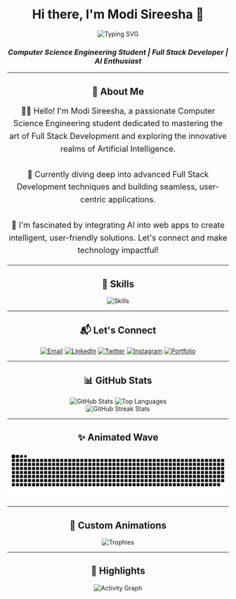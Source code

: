 <h1 align="center">Hi there, I'm Modi Sireesha 👋</h1>

<p align="center">
  <img src="https://readme-typing-svg.herokuapp.com?color=%23FF5733&size=45&center=true&vCenter=true&width=650&lines=Full+Stack+Developer;AI+Enthusiast;Prompt+Engineer;Open+Source+Contributor" alt="Typing SVG">
</p>

<h3 align="center" style="font-style: italic;">Computer Science Engineering Student | Full Stack Developer | AI Enthusiast</h3>

---

<h2 align="center">🌟 About Me</h2>

<div align="center">
  <p style="font-size: 18px; line-height: 1.6;">
    👩‍💻 Hello! I'm Modi Sireesha, a passionate Computer Science Engineering student dedicated to mastering the art of Full Stack Development and exploring the innovative realms of Artificial Intelligence. <br><br>
    🌱 Currently diving deep into advanced Full Stack Development techniques and building seamless, user-centric applications. <br><br>
    🎯 I'm fascinated by integrating AI into web apps to create intelligent, user-friendly solutions. Let's connect and make technology impactful!
  </p>
</div>

---

<h2 align="center">🚀 Skills</h2>

<p align="center">
  <img src="https://skillicons.dev/icons?i=html,css,js,ts,angular,java,python,spring,bootstrap,nodejs,mongodb,mysql,sqlite,postman,aws" alt="Skills" />
</p>

---

<h2 align="center">📬 Let's Connect</h2>

<p align="center">
  <a href="mailto:modisireesha09@gmail.com"><img src="https://img.shields.io/badge/Email-modisireesha09%40gmail.com-D14836?style=for-the-badge&logo=gmail&logoColor=white" alt="Email"></a>
  <a href="https://www.linkedin.com/in/modi-sireesha-63ba47279/" target="_blank"><img src="https://img.shields.io/badge/LinkedIn-Modi%20Sireesha-0077B5?style=for-the-badge&logo=linkedin&logoColor=white" alt="LinkedIn"></a>
  <a href="https://twitter.com/_sireeshamodi_" target="_blank"><img src="https://img.shields.io/badge/Twitter-@_sireeshamodi_-1DA1F2?style=for-the-badge&logo=twitter" alt="Twitter"></a>
  <a href="https://instagram.com/sireesha_modi" target="_blank"><img src="https://img.shields.io/badge/Instagram-@sireesha_modi-E4405F?style=for-the-badge&logo=instagram&logoColor=white" alt="Instagram"></a>
  <a href="https://modisireesha-portfolio.vercel.app/" target="_blank"><img src="https://img.shields.io/badge/Portfolio-Visit%20Here-5E17EB?style=for-the-badge&logo=portfolio" alt="Portfolio"></a>
</p>

---

<h2 align="center">📊 GitHub Stats</h2>

<div align="center">
  <img src="https://github-readme-stats.vercel.app/api?username=sireesha0904&show_icons=true&theme=material-palenight" alt="GitHub Stats" width="400"/>
  <img src="https://github-readme-stats.vercel.app/api/top-langs/?username=sireesha0904&layout=compact&theme=material-palenight" alt="Top Languages" width="400"/>
</div>

<div align="center">
  <img src="https://github-readme-streak-stats.herokuapp.com/?user=sireesha0904&theme=material-palenight" alt="GitHub Streak Stats" width="800"/>
</div>

---

<h2 align="center">✨ Animated Wave</h2>

<p align="center">
  <img src="https://raw.githubusercontent.com/platane/snk/output/github-contribution-grid-snake.svg" alt="Snake Animation">
</p>

---

<h2 align="center">🎨 Custom Animations</h2>

<p align="center">
  <img src="https://github-profile-trophy.vercel.app/?username=sireesha0904&theme=radical&column=6&margin-w=15" alt="Trophies" />
</p>

---

<h2 align="center">📂 Highlights</h2>

<p align="center">
  <img src="https://github-readme-activity-graph.vercel.app/graph?username=sireesha0904&bg_color=1a1b27&color=f8d847&line=9e4c98&point=bd93f9&area=true&hide_border=true" alt="Activity Graph">
</p>
